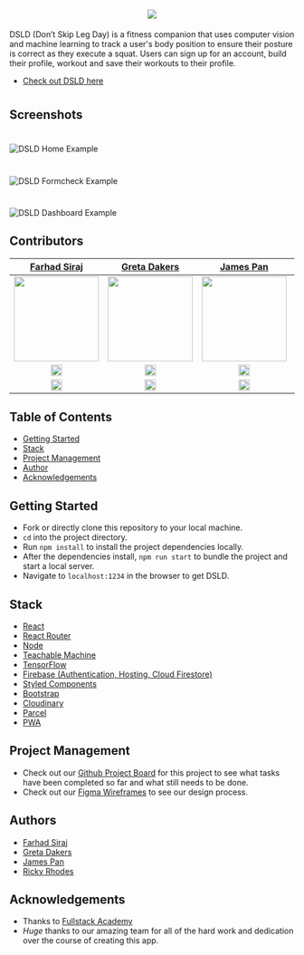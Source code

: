 <h1 align="center"><img src="https://user-images.githubusercontent.com/36062933/108613103-b9039e00-73bc-11eb-8c80-ff6288fa5b25.png" /></h1>

DSLD (Don’t Skip Leg Day) is a fitness companion that uses computer vision and machine learning to track a user's body position to ensure their posture is correct as they execute a squat. Users can sign up for an account, build their profile, workout and save their workouts to their profile.

- [Check out DSLD here](https://dsld-6914b.web.app/)

#

## Screenshots

#

![DSLD Home Example](https://user-images.githubusercontent.com/36062933/108451099-39e35e00-7234-11eb-89dd-26b27b8455b9.png)

#

![DSLD Formcheck Example](https://user-images.githubusercontent.com/36062933/108612898-97a1b280-73ba-11eb-92f3-097bba450a80.gif)

#

![DSLD Dashboard Example](https://user-images.githubusercontent.com/36062933/108451107-3b148b00-7234-11eb-90e6-724167159463.png)

## Contributors

|                                                       [Farhad Siraj](https://www.linkedin.com/in/farhadsiraj/)                                                       |                                                     [Greta Dakers](https://www.linkedin.com/in/greta-dakers/)                                                      |                                                      [James Pan](https://www.linkedin.com/in/james--pan/)                                                       |                                                    [Ricky Rhodes](https://www.linkedin.com/in/rickyrhodes/)                                                     |
| :------------------------------------------------------------------------------------------------------------------------------------------------------------------: | :----------------------------------------------------------------------------------------------------------------------------------------------------------------: | :-------------------------------------------------------------------------------------------------------------------------------------------------------------: | :-------------------------------------------------------------------------------------------------------------------------------------------------------------: |
| [<img src="https://user-images.githubusercontent.com/36062933/108449594-baed2600-7231-11eb-9b72-22aeab32f15d.jpeg" width = "150" />](https://github.com/farhadsiraj) | [<img src="https://user-images.githubusercontent.com/36062933/108449605-be80ad00-7231-11eb-82ed-67d283376dc2.jpeg" width = "150" />](https://github.com/gretad711) | [<img src="https://user-images.githubusercontent.com/36062933/108449610-c17b9d80-7231-11eb-8e30-aa7f9cedbf40.jpeg" width = "150" />](https://github.com/panjms) | [<img src="https://user-images.githubusercontent.com/36062933/108449617-c2acca80-7231-11eb-83bc-f9ddc4114c92.jpeg" width = "150" />](https://github.com/h0plyn) |
|   [<img src="https://user-images.githubusercontent.com/36062933/108450440-38656600-7233-11eb-9ed0-34ecedcae435.png" width="20"> ](https://github.com/farhadsiraj)    |   [<img src="https://user-images.githubusercontent.com/36062933/108450440-38656600-7233-11eb-9ed0-34ecedcae435.png" width="20"> ](https://github.com/gretad711)    |   [<img src="https://user-images.githubusercontent.com/36062933/108450440-38656600-7233-11eb-9ed0-34ecedcae435.png" width="20"> ](https://github.com/panjms)    |   [<img src="https://user-images.githubusercontent.com/36062933/108450440-38656600-7233-11eb-9ed0-34ecedcae435.png" width="20"> ](https://github.com/h0plyn)    |
|                     [ <img src="https://static.licdn.com/sc/h/al2o9zrvru7aqj8e1x2rzsrca" width="20"> ](https://www.linkedin.com/in/farhadsiraj/)                     |                   [ <img src="https://static.licdn.com/sc/h/al2o9zrvru7aqj8e1x2rzsrca" width="20"> ](https://www.linkedin.com/in/greta-dakers/)                    |                   [ <img src="https://static.licdn.com/sc/h/al2o9zrvru7aqj8e1x2rzsrca" width="20"> ](https://www.linkedin.com/in/james--pan/)                   |                  [ <img src="https://static.licdn.com/sc/h/al2o9zrvru7aqj8e1x2rzsrca" width="20"> ](https://www.linkedin.com/in/rickyrhodes/)                   |

## Table of Contents

- [Getting Started](#getting-started)
- [Stack](#stack)
- [Project Management](#project-management)
- [Author](#authors)
- [Acknowledgements](#acknowledgements)

## Getting Started

- Fork or directly clone this repository to your local machine.
- `cd` into the project directory.
- Run `npm install` to install the project dependencies locally.
- After the dependencies install, `npm run start` to bundle the project and start a local server.
- Navigate to `localhost:1234` in the browser to get DSLD.

## Stack

- [React](https://reactjs.org/)
- [React Router](https://reactrouter.com)
- [Node](https://nodejs.org/en/)
- [Teachable Machine](https://teachablemachine.withgoogle.com)
- [TensorFlow](https://www.tensorflow.org)
- [Firebase (Authentication, Hosting, Cloud Firestore)](https://firebase.google.com)
- [Styled Components](https://www.styled-components.com/)
- [Bootstrap](https://react-bootstrap.github.io/)
- [Cloudinary](https://cloudinary.com)
- [Parcel](https://parceljs.org/)
- [PWA](https://developer.mozilla.org/en-US/docs/Web/Progressive_web_apps)

## Project Management

- Check out our [Github Project Board](https://github.com/2011-FSA-CRAB/DSLD/projects/1) for this project to see what tasks have been completed so far and what still needs to be done.
- Check out our [Figma Wireframes](https://www.figma.com/file/MUgPDDKDsAPVfaPq8Lummo/DSLD?node-id=0%3A1) to see our design process.

## Authors

- [Farhad Siraj](https://www.linkedin.com/in/farhadsiraj/)
- [Greta Dakers](https://www.linkedin.com/in/greta-dakers/)
- [James Pan](https://www.linkedin.com/in/james--pan/)
- [Ricky Rhodes](https://www.linkedin.com/in/rickyrhodes/)

## Acknowledgements

- Thanks to [Fullstack Academy](https://www.fullstackacademy.com/)
- _Huge_ thanks to our amazing team for all of the hard work and dedication over the course of creating this app.

#
